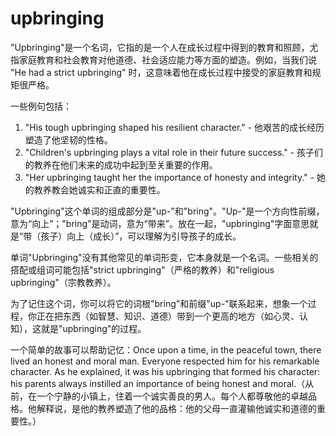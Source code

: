 # upbringing

"Upbringing"是一个名词，它指的是一个人在成长过程中得到的教育和照顾，尤指家庭教育和社会教育对他道德、社会适应能力等方面的塑造。例如，当我们说 "He had a strict upbringing" 时，这意味着他在成长过程中接受的家庭教育和规矩很严格。

  

一些例句包括：

  

1.  "His tough upbringing shaped his resilient character." - 他艰苦的成长经历塑造了他坚韧的性格。
2.  "Children's upbringing plays a vital role in their future success." - 孩子们的教养在他们未来的成功中起到至关重要的作用。
3.  "Her upbringing taught her the importance of honesty and integrity." - 她的教养教会她诚实和正直的重要性。

  

"Upbringing"这个单词的组成部分是"up-"和"bring"。"Up-"是一个方向性前缀，意为“向上”；"bring"是动词，意为“带来”。放在一起，"upbringing"字面意思就是“带（孩子）向上（成长）”，可以理解为引导孩子的成长。

  

单词"Upbringing"没有其他常见的单词形变，它本身就是一个名词。一些相关的搭配或组词可能包括"strict upbringing"（严格的教养）和"religious upbringing"（宗教教养）。

  

为了记住这个词，你可以将它的词根"bring"和前缀"up-"联系起来，想象一个过程，你正在把东西（如智慧、知识、道德）带到一个更高的地方（如心灵、认知），这就是"upbringing"的过程。

  

一个简单的故事可以帮助记忆：Once upon a time, in the peaceful town, there lived an honest and moral man. Everyone respected him for his remarkable character. As he explained, it was his upbringing that formed his character: his parents always instilled an importance of being honest and moral.（从前，在一个宁静的小镇上，住着一个诚实善良的男人。每个人都尊敬他的卓越品格。他解释说，是他的教养塑造了他的品格：他的父母一直灌输他诚实和道德的重要性。）
